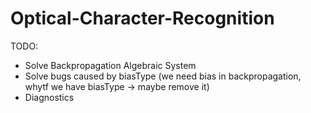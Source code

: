 # Optical-Character-Recognition

TODO:
- Solve Backpropagation Algebraic System
- Solve bugs caused by biasType (we need bias in backpropagation, whytf we have biasType -> maybe remove it)
- Diagnostics
